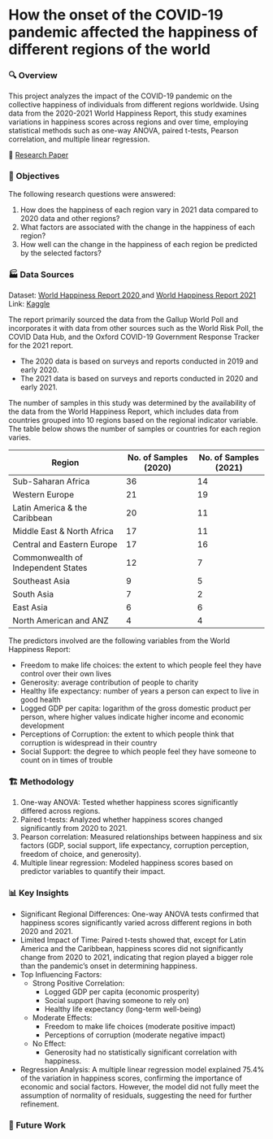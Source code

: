 # How the onset of the COVID-19 pandemic affected the happiness of different regions of the world

### 🔍 Overview

This project analyzes the impact of the COVID-19 pandemic on the collective happiness of individuals from different regions worldwide. Using data from the 2020-2021 World Happiness Report, this study examines variations in happiness scores across regions and over time, employing statistical methods such as one-way ANOVA, paired t-tests, Pearson correlation, and multiple linear regression.

🔗 [Research Paper](https://github.com/MaryNathalie/How-the-onset-of-the-COVID-19-pandemic-affected-the-happiness-of-different-regions-of-the-world/blob/main/documents/written_report.pdf)

### 🎯 Objectives

The following research questions were answered:
1. How does the happiness of each region vary in 2021 data compared to 2020 data and other regions?
2. What factors are associated with the change in the happiness of each region?
3. How well can the change in the happiness of each region be predicted by the selected factors?

### 🏭 Data Sources

Dataset: [World Happiness Report 2020 ](https://worldhappiness.report/ed/2020/)and [World Happiness Report 2021](https://worldhappiness.report/ed/2021/)  
Link: [Kaggle](https://www.kaggle.com/datasets/ajaypalsinghlo/world-happiness-report-2021)  

The report primarily sourced the data from the Gallup World Poll and incorporates it with data from other sources such as the World Risk Poll, the COVID Data Hub, and the Oxford COVID-19 Government Response Tracker for the 2021 report.
- The 2020 data is based on surveys and reports conducted in 2019 and early 2020.
- The 2021 data is based on surveys and reports conducted in 2020 and early 2021.

The number of samples in this study was determined by the availability of the data from the World Happiness Report, which includes data from countries grouped into 10 regions based on the regional indicator variable. The table below shows the number of samples or countries for each region varies.

<div align="center">

| Region                                 | No. of Samples (2020) | No. of Samples (2021) |
|----------------------------------------|----------------------|----------------------|
| Sub-Saharan Africa                     | 36                   | 14                   |
| Western Europe                         | 21                   | 19                   |
| Latin America & the Caribbean          | 20                   | 11                   |
| Middle East & North Africa             | 17                   | 11                   |
| Central and Eastern Europe             | 17                   | 16                   |
| Commonwealth of Independent States     | 12                   | 7                    |
| Southeast Asia                         | 9                    | 5                    |
| South Asia                             | 7                    | 2                    |
| East Asia                              | 6                    | 6                    |
| North American and ANZ                 | 4                    | 4                    |

</div>

The predictors involved are the following variables from the World Happiness Report:
- Freedom to make life choices: the extent to which people feel they have control over their own lives
- Generosity: average contribution of people to charity
- Healthy life expectancy: number of years a person can expect to live in good health
- Logged GDP per capita: logarithm of the gross domestic product per person, where higher values indicate higher income and economic development
- Perceptions of Corruption: the extent to which people think that corruption is widespread in their country
- Social Support: the degree to which people feel they have someone to count on in times of trouble

### 🏗 Methodology
1. One-way ANOVA: Tested whether happiness scores significantly differed across regions.
2. Paired t-tests: Analyzed whether happiness scores changed significantly from 2020 to 2021.
3. Pearson correlation: Measured relationships between happiness and six factors (GDP, social support, life expectancy, corruption perception, freedom of choice, and generosity).
4. Multiple linear regression: Modeled happiness scores based on predictor variables to quantify their impact.

### 📊 Key Insights
- Significant Regional Differences: One-way ANOVA tests confirmed that happiness scores significantly varied across different regions in both 2020 and 2021.
- Limited Impact of Time: Paired t-tests showed that, except for Latin America and the Caribbean, happiness scores did not significantly change from 2020 to 2021, indicating that region played a bigger role than the pandemic’s onset in determining happiness.
- Top Influencing Factors:
  - Strong Positive Correlation:
    - Logged GDP per capita (economic prosperity)
    - Social support (having someone to rely on)
    - Healthy life expectancy (long-term well-being)
  - Moderate Effects:
    - Freedom to make life choices (moderate positive impact)
    - Perceptions of corruption (moderate negative impact)
  - No Effect:
    - Generosity had no statistically significant correlation with happiness.
- Regression Analysis: A multiple linear regression model explained 75.4% of the variation in happiness scores, confirming the importance of economic and social factors. However, the model did not fully meet the assumption of normality of residuals, suggesting the need for further refinement.

### 📜 Future Work
